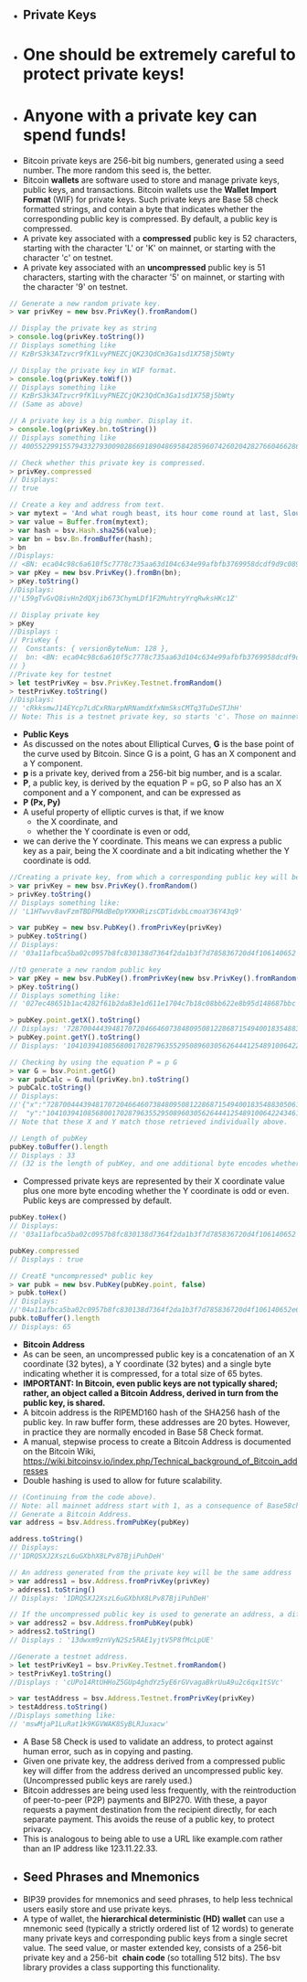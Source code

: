 - ## Private Keys
- # One should be extremely careful to protect private keys! 
- # Anyone with a private key can spend funds!
- Bitcoin private keys are 256-bit big numbers, generated using a seed number. The more random this seed is, the better.
- Bitcoin **wallets** are software used to store and manage private keys, public keys, and transactions. Bitcoin wallets use the **Wallet Import Format** (WIF) for private keys. Such private keys are Base 58 check formatted strings, and contain a byte that indicates whether the corresponding public key is compressed.  By default, a public key is compressed. 
- A private key associated with a **compressed** public key is 52 characters, starting with the character 'L' or 'K' on mainnet, or starting with the character 'c' on testnet.
- A private key associated with an **uncompressed** public key is 51 characters, starting with the character '5' on mainnet, or starting with the character '9' on testnet.
```javascript
// Generate a new random private key.
> var privKey = new bsv.PrivKey().fromRandom()

// Display the private key as string 
> console.log(privKey.toString())
// Displays something like
// KzBrS3k3ATzvcr9fK1LvyPNEZCjQK23QdCm3Ga1sd1X75Bj5bWty

// Display the private key in WIF format.
> console.log(privKey.toWif())
// Displays something like
// KzBrS3k3ATzvcr9fK1LvyPNEZCjQK23QdCm3Ga1sd1X75Bj5bWty
// (Same as above)

// A private key is a big number. Display it.
> console.log(privKey.bn.toString())
// Displays something like
// 40055229915579433279300902866918904869584285960742602042827660466286808067956

// Check whether this private key is compressed.
> privKey.compressed
// Displays: 
// true

// Create a key and address from text.
> var mytext = 'And what rough beast, its hour come round at last, Slouches towards Bethlehem to be born?'
> var value = Buffer.from(mytext);
> var hash = bsv.Hash.sha256(value);
> var bn = bsv.Bn.fromBuffer(hash);
> bn
//Displays: 
// <BN: eca04c98c6a610f5c7778c735aa63d104c634e99afbfb3769958dcdf9d9c0894>
> var pKey = new bsv.PrivKey().fromBn(bn);
> pKey.toString()
//Displays:
//'L59gTvGvQ8ivHn2dQXjib673ChymLDf1F2MuhtryYrqRwksHKc1Z'

// Display private key
> pKey
//Displays : 
// PrivKey {
//  Constants: { versionByteNum: 128 },
//  bn: <BN: eca04c98c6a610f5c7778c735aa63d104c634e99afbfb3769958dcdf9d9c0894>
// }
//Private key for testnet
> let testPrivKey = bsv.PrivKey.Testnet.fromRandom()
> testPrivKey.toString()
//Displays: 
// 'cRkksmwJ14EYcp7LdCxRNarpNRNamdXfxNmSksCMTq3TuDeSTJhH'
// Note: This is a testnet private key, so starts 'c'. Those on mainnet start with 'K or 'L'.
```
- **Public Keys**
- As discussed on the notes about Elliptical Curves, **G** is the base point of the curve used by Bitcoin. Since G is a point, G has an X component and a Y component.
- **p** is a private key, derived from a 256-bit big number, and is a scalar.
- **P**, a public key, is derived by the equation P = pG, so P also has an X component and a Y component, and can be expressed as 
- **P (Px, Py)**
- A useful property of elliptic curves is that, if we know 
    - the X coordinate, and 
    - whether the Y coordinate is even or odd,  
- we can derive the Y coordinate. This means we can express a public key as a pair, being the X coordinate and a bit indicating whether the Y coordinate is odd.
```javascript
//Creating a private key, from which a corresponding public key will be generated.
> var privKey = new bsv.PrivKey().fromRandom()
> privKey.toString()
// Displays something like: 
// 'L1HTwvv8avFzmTBDFMAdBeDpYXKHRizsCDTidxbLcmoaY36Y43q9'

> var pubKey = new bsv.PubKey().fromPrivKey(privKey)
> pubKey.toString()
// Displays: 
// '03a11afbca5ba02c0957b8fc830138d7364f2da1b3f7d785836720d4f106140652'

//tO generate a new random public key
> var pKey = new bsv.PubKey().fromPrivKey(new bsv.PrivKey().fromRandom())
> pKey.toString()
// Displays something like:
// '027ec48651b1ac4282f61b2da83e1d611e1704c7b18c08bb622e8b95d148687bbc'

> pubKey.point.getX().toString()
// Displays: '72870044439481707204664607384809508122868715494001835488305061363948694275666'
> pubKey.point.getY().toString()
// Displays: '104103941085680017028796355295089603056264441254891006422434611359634751297017'

// Checking by using the equation P = p G
> var G = bsv.Point.getG()
> var pubCalc = G.mul(privKey.bn).toString()
> pubCalc.toString()
// Displays: 
//'{"x":"72870044439481707204664607384809508122868715494001835488305061363948694275666",
//  "y":"104103941085680017028796355295089603056264441254891006422434611359634751297017"}'
// Note that these X and Y match those retrieved individually above.

// Length of pubKey
pubKey.toBuffer().length
// Displays : 33 
// (32 is the length of pubKey, and one additional byte encodes whether compressed.
```

- Compressed private keys are represented by their X coordinate value plus one more byte encoding whether the Y coordinate is odd or even. Public keys are compressed by default.
```javascript
pubKey.toHex()
// Displays: 
// '03a11afbca5ba02c0957b8fc830138d7364f2da1b3f7d785836720d4f106140652'

pubKey.compressed
// Displays : true

// CreatE *uncompressed* public key
> var pubk = new bsv.PubKey(pubKey.point, false)
> pubk.toHex()
// Displays:
//'04a11afbca5ba02c0957b8fc830138d7364f2da1b3f7d785836720d4f106140652e628be19dba957bebd5972d34887e36a906b1720c4e8c2054992d1cac4a515f9'
pubk.toBuffer().length
// Displays: 65
```
- **Bitcoin Address**
- As can be seen, an uncompressed public key is a concatenation of an X coordinate (32 bytes), a Y coordinate (32 bytes) and a single byte indicating whether it is compressed, for a total size of 65 bytes.
- **IMPORTANT: In Bitcoin, even public keys are not typically shared; rather, an object called a Bitcoin Address, derived in turn from the public key, is shared.**
- A bitcoin address is the RIPEMD160 hash of the SHA256 hash of the public key. In raw buffer form, these addresses are 20 bytes. However, in practice they are normally encoded in Base 58 Check format.
- A manual, stepwise process to create a Bitcoin Address is documented on the Bitcoin Wiki, https://wiki.bitcoinsv.io/index.php/Technical_background_of_Bitcoin_addresses
- Double hashing is used to allow for future scalability.
```javascript
// (Continuing from the code above). 
// Note: all mainnet address start with 1, as a consequence of Base58check encoding.
// Generate a Bitcoin Address.
var address = bsv.Address.fromPubKey(pubKey)

address.toString()
// Displays:
//'1DRQSXJ2XszL6uGXbhX8LPv87BjiPuhDeH'

// An address generated from the private key will be the same address
> var address1 = bsv.Address.fromPrivKey(privKey)
> address1.toString()
// Displays: '1DRQSXJ2XszL6uGXbhX8LPv87BjiPuhDeH'

// If the uncompressed public key is used to generate an address, a different address will be generated.
> var address2 = bsv.Address.fromPubKey(pubk) 
> address2.toString()
// Displays : '13dwxm9znVyN2Sz5RAE1yjtV5P8fMcLpUE'

//Generate a testnet address.
> let testPrivKey1 = bsv.PrivKey.Testnet.fromRandom()
> testPrivKey1.toString()
//Displays : 'cUPo14RtUHHoZ5GUp4ghdYz5yE6rGVvagaBkrUuA9u2c6qx1tSVc'

> var testAddress = bsv.Address.Testnet.fromPrivKey(privKey)
> testAddress.toString()
//Displays something like: 
// 'mswMjaP1LuRat1k9KGVWAK8SyBLRJuxacw'
```
- A Base 58 Check is used to validate an address, to protect against human error, such as in copying and pasting.
- Given one private key, the address derived from a compressed public key will differ from the address derived an uncompressed public key. (Uncompressed public keys are rarely used.)
- Bitcoin addresses are being used less frequently, with the reintroduction of peer-to-peer (P2P) payments and BIP270. With these, a payor requests a payment destination from the recipient directly, for each separate payment. This avoids the reuse of a public key, to protect privacy.
- This is analogous to being able to use a URL like example.com rather than an IP address like 123.11.22.33.
- ## Seed Phrases and Mnemonics
- BIP39 provides for mnemonics and seed phrases, to help less technical users easily store and use private keys.
- A type of wallet, the **hierarchical deterministic (HD) wallet** can use a mnemonic seed (typically a strictly ordered list of 12 words) to generate many private keys and corresponding public keys from a single secret value. The seed value, or master extended key, consists of a 256-bit private key and a 256-bit  **chain code** (so totalling 512 bits). The bsv library provides a class supporting this functionality.
